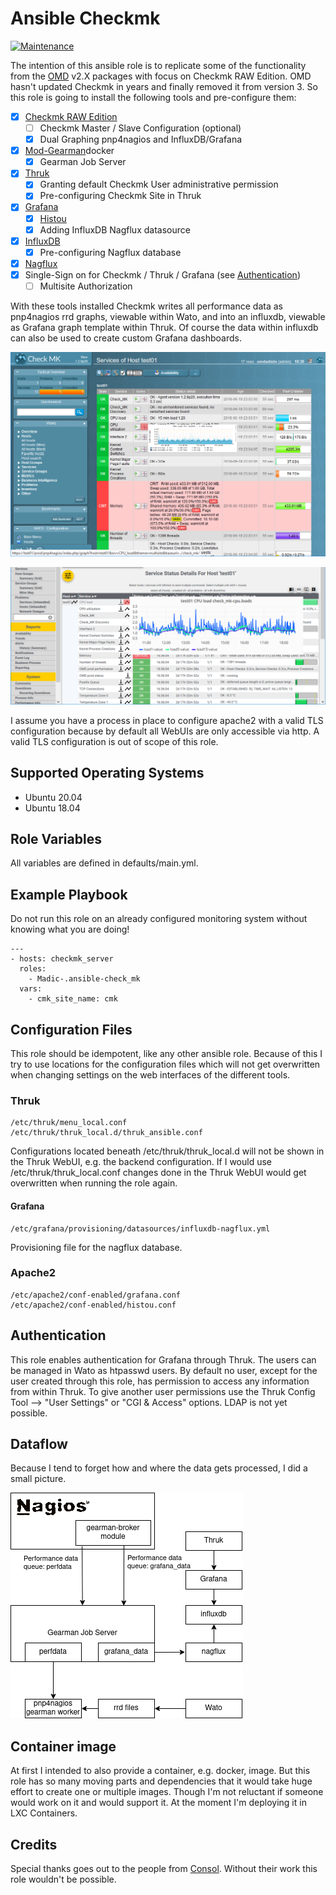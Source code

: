 # Ansible Checkmk

[![Maintenance](https://img.shields.io/maintenance/yes/2021.svg)](https://github.com/Madic-/ansible-check_mk)

The intention of this ansible role is to replicate some of the functionality from the [OMD](https://labs.consol.de/de/omd/) v2.X packages with focus on Checkmk RAW Edition. OMD hasn't updated Checkmk in years and finally removed it from version 3. So this role is going to install the following tools and pre-configure them:

* [x] [Checkmk RAW Edition](https://mathias-kettner.de)
  * [ ] Checkmk Master / Slave Configuration (optional)
  * [x] Dual Graphing pnp4nagios and InfluxDB/Grafana
* [x] [Mod-Gearman](https://mod-gearman.org/)docker
  * [x] Gearman Job Server
* [x] [Thruk](https://www.thruk.org)
  * [x] Granting default Checkmk User administrative permission
  * [x] Pre-configuring Checkmk Site in Thruk
* [x] [Grafana](https://grafana.com)
  * [x] [Histou](https://github.com/Griesbacher/histou)
  * [x] Adding InfluxDB Nagflux datasource
* [x] [InfluxDB](https://www.influxdata.com)
  * [x] Pre-configuring Nagflux database
* [x] [Nagflux](https://github.com/Griesbacher/nagflux)
* [x] Single-Sign on for Checkmk / Thruk / Grafana (see [Authentication](#authentication))
  * [ ] Multisite Authorization

With these tools installed Checkmk writes all performance data as pnp4nagios rrd graphs, viewable within Wato, and into an influxdb, viewable as Grafana graph template within Thruk. Of course the data within influxdb can also be used to create custom Grafana dashboards.

![Wato](misc/images/wato-service-overview.png)

![Thruk](misc/images/thruk-service-overview.png)

I assume you have a process in place to configure apache2 with a valid TLS configuration because by default all WebUIs are only accessible via http. A valid TLS configuration is out of scope of this role.

## Supported Operating Systems

* Ubuntu 20.04
* Ubuntu 18.04

## Role Variables

All variables are defined in defaults/main.yml.

## Example Playbook

Do not run this role on an already configured monitoring system without knowing what you are doing!

    ---
    - hosts: checkmk_server
      roles:
        - Madic-.ansible-check_mk
      vars:
        - cmk_site_name: cmk

## Configuration Files

This role should be idempotent, like any other ansible role. Because of this I try to use locations for the configuration files which will not get overwritten when changing settings on the web interfaces of the different tools.

### Thruk

    /etc/thruk/menu_local.conf
    /etc/thruk/thruk_local.d/thruk_ansible.conf

Configurations located beneath /etc/thruk/thruk_local.d will not be shown in the Thruk WebUI, e.g. the backend configuration. If I would use /etc/thruk/thruk_local.conf changes done in the Thruk WebUI would get overwritten when running the role again.

#### Grafana

    /etc/grafana/provisioning/datasources/influxdb-nagflux.yml

Provisioning file for the nagflux database.

### Apache2

    /etc/apache2/conf-enabled/grafana.conf
    /etc/apache2/conf-enabled/histou.conf

## Authentication

This role enables authentication for Grafana through Thruk. The users can be managed in Wato as htpasswd users. By default no user, except for the user created through this role, has permission to access any information from within Thruk. To give another user permissions use the Thruk Config Tool --> "User Settings" or "CGI & Access" options. LDAP is not yet possible.

## Dataflow

Because I tend to forget how and where the data gets processed, I did a small picture.

![Schema](misc/images/dataflow.png)

## Container image

At first I intended to also provide a container, e.g. docker, image. But this role has so many moving parts and dependencies that it would take huge effort to create one or multiple images. Though I'm not reluctant if someone would work on it and would support it. At the moment I'm deploying it in LXC Containers.

## Credits

Special thanks goes out to the people from [Consol](https://www.consol.de/). Without their work this role wouldn't be possible.
